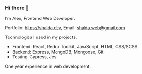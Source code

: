 ### Hi there 👋

I’m Alex, Frontend Web Developer.

Portfolio: https://shalda.dev, Email: shalda.web@gmail.com

Technologies I used in my projects:
* Frontend: React, Redux Toolkit, JavaScript, HTML, CSS/SCSS
* Backend: Express, MongoDB, Mongoose, Git
* Testing: Cypress, Jest

One year experience in web development.
